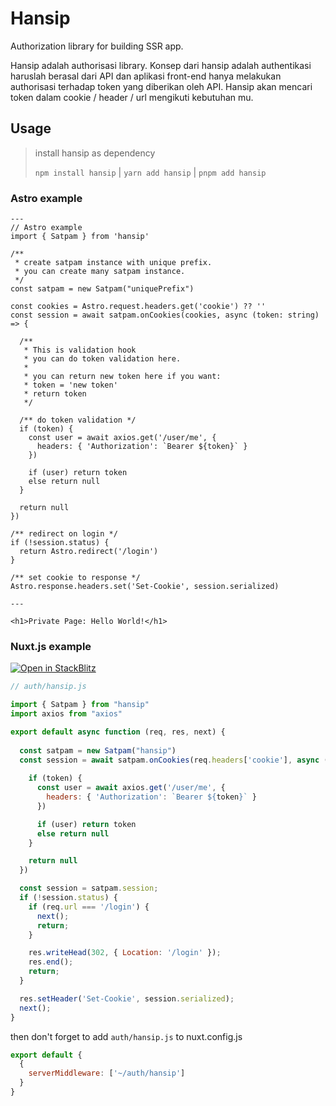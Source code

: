 # Hansip

Authorization library for building SSR app.

Hansip adalah authorisasi library. Konsep dari hansip adalah authentikasi haruslah berasal dari API dan aplikasi front-end hanya melakukan authorisasi terhadap token yang diberikan oleh API. Hansip akan mencari token dalam cookie / header / url mengikuti kebutuhan mu.

## Usage

>
> install hansip as dependency
>
> `npm install hansip` | `yarn add hansip` | `pnpm add hansip`
>

### Astro example

```astro
---
// Astro example
import { Satpam } from 'hansip'

/** 
 * create satpam instance with unique prefix.
 * you can create many satpam instance.
 */
const satpam = new Satpam("uniquePrefix")

const cookies = Astro.request.headers.get('cookie') ?? ''
const session = await satpam.onCookies(cookies, async (token: string) => {

  /**
   * This is validation hook
   * you can do token validation here.
   * 
   * you can return new token here if you want:
   * token = 'new token'
   * return token
   */

  /** do token validation */
  if (token) {
    const user = await axios.get('/user/me', {
      headers: { 'Authorization': `Bearer ${token}` }
    })

    if (user) return token
    else return null
  }

  return null
})

/** redirect on login */
if (!session.status) {
  return Astro.redirect('/login')
}

/** set cookie to response */
Astro.response.headers.set('Set-Cookie', session.serialized)

---

<h1>Private Page: Hello World!</h1>
```

### Nuxt.js example

<a href="https://stackblitz.com/edit/nuxt-starter-rse68b?file=hansip/middleware.js">
  <img
    src="https://developer.stackblitz.com/img/open_in_stackblitz.svg"
    alt="Open in StackBlitz"
  />
</a>

```js
// auth/hansip.js

import { Satpam } from "hansip"
import axios from "axios"

export default async function (req, res, next) {
  
  const satpam = new Satpam("hansip")
  const session = await satpam.onCookies(req.headers['cookie'], async (token) => {
    
    if (token) {
      const user = await axios.get('/user/me', {
        headers: { 'Authorization': `Bearer ${token}` }
      })

      if (user) return token
      else return null
    }

    return null
  })

  const session = satpam.session;
  if (!session.status) {
    if (req.url === '/login') {
      next();
      return;
    }

    res.writeHead(302, { Location: '/login' });
    res.end();
    return;
  }

  res.setHeader('Set-Cookie', session.serialized);
  next();
}
```

then don't forget to add `auth/hansip.js` to nuxt.config.js

```js
export default {
  {
    serverMiddleware: ['~/auth/hansip']
  }
}
```